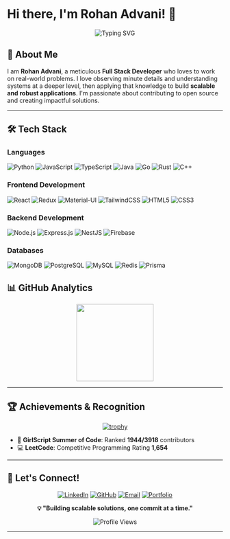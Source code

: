 # Hi there, I'm Rohan Advani! 👋

<div align="center">
  
![Typing SVG](https://readme-typing-svg.herokuapp.com?font=Fira+Code&pause=1000&color=2E96FF&center=true&vCenter=true&width=435&lines=Full+Stack+Developer;Software+Engineer;Open+Source+Contributor;)

</div>

## 🚀 About Me

I am **Rohan Advani**, a meticulous **Full Stack Developer** who loves to work on real-world problems. I love observing minute details and understanding systems at a deeper level, then applying that knowledge to build **scalable and robust applications**. I'm passionate about contributing to open source and creating impactful solutions.

---

## 🛠️ Tech Stack

### **Languages**
![Python](https://img.shields.io/badge/Python-3776AB?style=for-the-badge&logo=python&logoColor=white)
![JavaScript](https://img.shields.io/badge/JavaScript-F7DF1E?style=for-the-badge&logo=javascript&logoColor=black)
![TypeScript](https://img.shields.io/badge/TypeScript-007ACC?style=for-the-badge&logo=typescript&logoColor=white)
![Java](https://img.shields.io/badge/Java-ED8B00?style=for-the-badge&logo=openjdk&logoColor=white)
![Go](https://img.shields.io/badge/Go-00ADD8?style=for-the-badge&logo=go&logoColor=white)
![Rust](https://img.shields.io/badge/Rust-000000?style=for-the-badge&logo=rust&logoColor=white)
![C++](https://img.shields.io/badge/C%2B%2B-00599C?style=for-the-badge&logo=c%2B%2B&logoColor=white)

### **Frontend Development**
![React](https://img.shields.io/badge/React-20232A?style=for-the-badge&logo=react&logoColor=61DAFB)
![Redux](https://img.shields.io/badge/Redux-593D88?style=for-the-badge&logo=redux&logoColor=white)
![Material-UI](https://img.shields.io/badge/Material--UI-0081CB?style=for-the-badge&logo=material-ui&logoColor=white)
![TailwindCSS](https://img.shields.io/badge/Tailwind_CSS-38B2AC?style=for-the-badge&logo=tailwind-css&logoColor=white)
![HTML5](https://img.shields.io/badge/HTML5-E34F26?style=for-the-badge&logo=html5&logoColor=white)
![CSS3](https://img.shields.io/badge/CSS3-1572B6?style=for-the-badge&logo=css3&logoColor=white)

### **Backend Development**
![Node.js](https://img.shields.io/badge/Node.js-43853D?style=for-the-badge&logo=node.js&logoColor=white)
![Express.js](https://img.shields.io/badge/Express.js-404D59?style=for-the-badge)
![NestJS](https://img.shields.io/badge/NestJS-E0234E?style=for-the-badge&logo=nestjs&logoColor=white)
![Firebase](https://img.shields.io/badge/Firebase-039BE5?style=for-the-badge&logo=Firebase&logoColor=white)

### **Databases**
![MongoDB](https://img.shields.io/badge/MongoDB-4EA94B?style=for-the-badge&logo=mongodb&logoColor=white)
![PostgreSQL](https://img.shields.io/badge/PostgreSQL-316192?style=for-the-badge&logo=postgresql&logoColor=white)
![MySQL](https://img.shields.io/badge/MySQL-00000F?style=for-the-badge&logo=mysql&logoColor=white)
![Redis](https://img.shields.io/badge/Redis-DC382D?style=for-the-badge&logo=redis&logoColor=white)
![Prisma](https://img.shields.io/badge/Prisma-3982CE?style=for-the-badge&logo=Prisma&logoColor=white)


## 📊 GitHub Analytics

<div align="center">
  <img height="180em" src="https://github-readme-stats.vercel.app/api/top-langs/?username=RNAdvani&layout=compact&langs_count=8&theme=tokyonight"/>
</div>

---

## 🏆 Achievements & Recognition

<div align="center">

[![trophy](https://github-profile-trophy.vercel.app/?username=RNAdvani&theme=tokyonight&row=1&column=6)](https://github.com/RNAdvani)

</div>


- 🥇 **GirlScript Summer of Code**: Ranked **1944/3918** contributors
- 💻 **LeetCode**: Competitive Programming Rating **1,654**

---

## 🤝 Let's Connect!

<div align="center">

[![LinkedIn](https://img.shields.io/badge/LinkedIn-0077B5?style=for-the-badge&logo=linkedin&logoColor=white)](https://linkedin.com/in/rohanadvani)
[![GitHub](https://img.shields.io/badge/GitHub-100000?style=for-the-badge&logo=github&logoColor=white)](https://github.com/rohanadvani)
[![Email](https://img.shields.io/badge/Email-D14836?style=for-the-badge&logo=gmail&logoColor=white)](mailto:advanirohan03@gmail.com)
[![Portfolio](https://img.shields.io/badge/Portfolio-255E63?style=for-the-badge&logo=About.me&logoColor=white)](https://rohanadvani.dev)

</div>

<div align="center">
  
**💡 "Building scalable solutions, one commit at a time."**

![Profile Views](https://komarev.com/ghpvc/?username=RNAdvani&color=brightgreen&style=flat-square)

</div>

---
